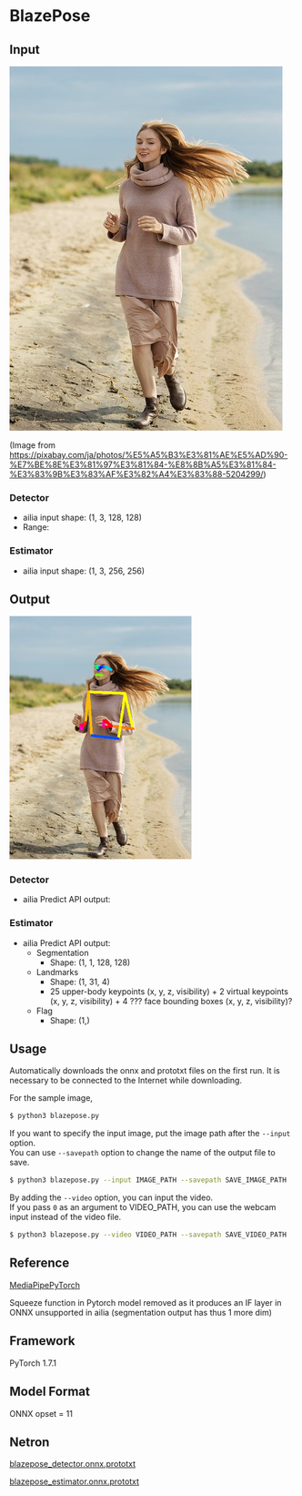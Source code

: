 # BlazePose

## Input

![Input](girl-5204299_640.jpg)

(Image from https://pixabay.com/ja/photos/%E5%A5%B3%E3%81%AE%E5%AD%90-%E7%BE%8E%E3%81%97%E3%81%84-%E8%8B%A5%E3%81%84-%E3%83%9B%E3%83%AF%E3%82%A4%E3%83%88-5204299/)

### Detector

- ailia input shape: (1, 3, 128, 128)  
- Range:

### Estimator

- ailia input shape: (1, 3, 256, 256)

## Output

<img src="output.png" width="320px">

### Detector

- ailia Predict API output:

### Estimator
- ailia Predict API output:
  - Segmentation
    - Shape: (1, 1, 128, 128)
  - Landmarks
    - Shape: (1, 31, 4)
    - 25 upper-body keypoints (x, y, z, visibility) + 2 virtual keypoints (x, y, z, visibility) + 4 ??? face bounding boxes (x, y, z, visibility)?
  - Flag
    - Shape: (1,)
## Usage
Automatically downloads the onnx and prototxt files on the first run.
It is necessary to be connected to the Internet while downloading.

For the sample image,
``` bash
$ python3 blazepose.py 
```

If you want to specify the input image, put the image path after the `--input` option.  
You can use `--savepath` option to change the name of the output file to save.
```bash
$ python3 blazepose.py --input IMAGE_PATH --savepath SAVE_IMAGE_PATH
```

By adding the `--video` option, you can input the video.   
If you pass `0` as an argument to VIDEO_PATH, you can use the webcam input instead of the video file.
```bash
$ python3 blazepose.py --video VIDEO_PATH --savepath SAVE_VIDEO_PATH
```

## Reference

[MediaPipePyTorch](https://github.com/zmurez/MediaPipePyTorch)

Squeeze function in Pytorch model removed as it produces an IF layer in ONNX unsupported in ailia (segmentation output has thus 1 more dim)

## Framework

PyTorch 1.7.1


## Model Format

ONNX opset = 11

## Netron

[blazepose_detector.onnx.prototxt](https://netron.app/?url=https://storage.googleapis.com/ailia-models/blazepose/blazepose_detector.onnx.prototxt)

[blazepose_estimator.onnx.prototxt](https://netron.app/?url=https://storage.googleapis.com/ailia-models/blazepose/blazepose_estimator.onnx.prototxt)
